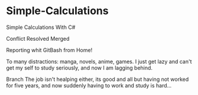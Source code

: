 # Simple-Calculations
Simple Calculations With C#

Conflict Resolved
Merged

Reporting whit GitBash from Home!

To many distractions: manga, novels, anime, games. I just get lazy and can't get my self to study seriously, and now I am lagging behind.

Branch
The job isn't healping either, its good and all but having not worked for five years, and now suddenly having to work and study is hard...